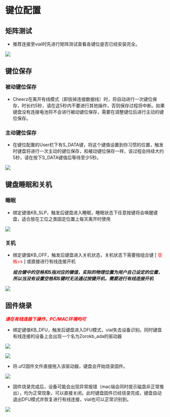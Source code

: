 # 键位配置

## 矩阵测试

- 推荐连接至vial时先进行矩阵测试查看各键位是否已经安装完全。

![](/configuration/matrix_tester.jpg)

## 键位保存

### 被动键位保存
- Cheerz在离开有线模式（即拔掉连接数据线）时，将自动进行一次键位保存，时长约5秒，请在这5秒内不要进行其他操作，否则保存过程将中断。如果键盘没有连接电池将不会进行被动键位保存，需要在调整键位后进行主动的键位保存。

### 主动键位保存
- 在键位配置的User栏下有S_DATA键，将这个键值设置到你习惯的位置，触发时键盘将进行一次主动的键位保存，和被动键位保存一样，该过程会持续大约5秒，请在按下S_DATA键值后等待至少5秒。

![](/configuration/save_data.jpg)

## 键盘睡眠和关机

### 睡眠

- 绑定键值KB_SLP，触发后键盘进入睡眠，睡眠状态下任意按键将会唤醒键盘，适合放在工位之类固定位置上每天离开时使用

![](/configuration/KB_Sleep.jpg)

### 关机

- 绑定键值KB_OFF，触发后键盘进入关机状态，关机状态下需要按组合键  [<font color=red> 空格+s </font>] 或直接进行有线连接开机

	***组合键中的空格和S指对应的键值，实际的物理位置为用户自己设定的位置，所以当没有设置空格和S键时无法通过按键开机，需要进行有线连接开机***

![](/configuration/KB_Off.jpg)

## 固件烧录

***<font color=red>请在有线连接下操作，PC/MAC环境均可</font>***

- 绑定键值KB_DFU，触发后键盘进入DFU模式，vial失去设备识别。同时键盘有线连接的设备上会出现一个名为Zorokb_ada的驱动器

![](/configuration/KB_DFU.jpg)

![](/configuration/dfu_disk.jpg)

- 将.uf2固件文件直接拖入该驱动器，键盘会开始烧录固件。

![](/configuration/dfu_drag.jpg)

- 固件烧录完成后，设备可能会出现异常报错（mac端会同时提示磁盘非正常推出），均为正常现象，可以直接关闭。此时键盘固件已经烧录完成，键盘自动退出DFU模式并恢复进行有线连接，vial也可以正常识别到。

![](/configuration/dfu_warning.jpg)